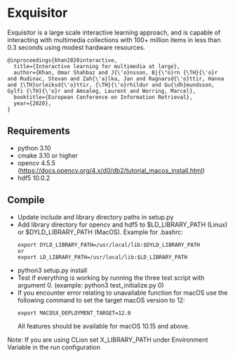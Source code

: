 # Exquisitor

Exquisitor is a large scale interactive learning approach, and is capable of interacting with multimedia collections with 100+ million items in less than 0.3 seconds using modest hardware resources.

```
@inproceedings{khan2020interactive,
  title={Interactive learning for multimedia at large},
  author={Khan, Omar Shahbaz and J{\'o}nsson, Bj{\"o}rn {\TH}{\'o}r and Rudinac, Stevan and Zah{\'a}lka, Jan and Ragnarsd{\'o}ttir, Hanna and {\TH}orleiksd{\'o}ttir, {\TH}{\'o}rhildur and Gu{\dh}mundsson, Gylfi {\TH}{\'o}r and Amsaleg, Laurent and Worring, Marcel},
  booktitle={European Conference on Information Retrieval},
  year={2020},
}
```

## Requirements

* python 3.10
* cmake 3.10 or higher
* opencv 4.5.5 (https://docs.opencv.org/4.x/d0/db2/tutorial_macos_install.html)
* hdf5 10.0.2

## Compile

* Update include and library directory paths in setup.py
* Add library directory for opencv and hdf5 to $LD_LIBRARY_PATH (Linux) or $DYLD_LIBRARY_PATH (MacOS). Example for .bashrc:
    ```
    export DYLD_LIBRARY_PATH=/usr/local/lib:$DYLD_LIBRARY_PATH
    or
    export LD_LIBRARY_PATH=/usr/local/lib:$LD_LIBRARY_PATH
    ```
* python3 setup.py install
* Test if everything is working by running the three test script with argument 0. (example: python3 test_initialize.py 0)
* If you encounter error relating to unavailable function for macOS use the following command to set the target macOS version to 12:
  ```
  export MACOSX_DEPLOYMENT_TARGET=12.0
  ```
  All features should be available for macOS 10.15 and above.

Note: If you are using CLion set X_LIBRARY_PATH under Environment Variable in the run configuration
